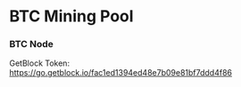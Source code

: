 # BTC Mining Pool

### BTC Node

GetBlock Token: https://go.getblock.io/fac1ed1394ed48e7b09e81bf7ddd4f86